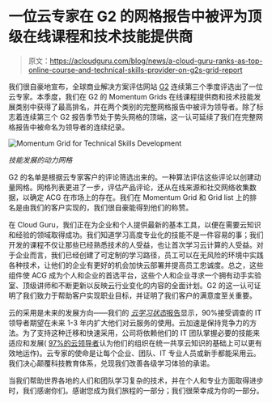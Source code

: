# 一位云专家在 G2 的网格报告中被评为顶级在线课程和技术技能提供商

> 原文：<https://acloudguru.com/blog/news/a-cloud-guru-ranks-as-top-online-course-and-technical-skills-provider-on-g2s-grid-report>

我们很自豪地宣布，全球商业解决方案评估网站 [G2](https://www.g2.com/) 连续第三个季度评选出了一位云专家。本季度，我们在 G2 的 Momentum Grids 在线课程提供商和技术技能发展类别中获得了最高排名，并在两个类别的完整网格报告中被评为领导者。除了标志着连续第三个 G2 报告季节处于势头网格的顶端，这一认可延续了我们在完整网格报告中被命名为领导者的连续纪录。

![Momentum Grid for Technical Skills Development](img/6b9d185e4e00970b6a7c5a76375cbcc7.png)

*技能发展的动力网格*

G2 的名单是根据云专家客户的评论筛选出来的。一种算法评估这些评论以创建动量网格。网格列表更进了一步，评估产品评论，还从在线来源和社交网络收集数据，以确定 ACG 在市场上的存在。我们在 Momentum Grid 和 Grid list 上的排名是由我们的客户实现的，我们很自豪能得到他们的称赞。

在 Cloud Guru，我们正在为企业和个人提供最新的基本工具，以便在需要云知识和经验的领域取得成功。我们知道学习高度专业化的技能不是一件容易的事；我们开发的课程不仅让那些已经熟悉技术的人受益，也让首次学习云计算的人受益。对于企业而言，我们已经创建了可定制的学习路径，员工可以在无风险的环境中实践各种技术，让他们的企业有更好的机会加快云部署并提高员工忠诚度。总之，这些组件使 ACG 成为个人和企业的首选平台，这些个人和企业寻求一个拥有动手实验室、顶级讲师和不断更新以反映云行业变化的内容的全面计划。G2 的这一认可证明了我们致力于帮助客户实现职业目标，并证明了我们客户的满意度至关重要。

云的采用是未来的发展方向——我们的 [*云学习状态*报告](https://go.acloudguru.com/2020-state-of-cloud-learning-report)显示，90%接受调查的 IT 领导者期望在未来 1-3 年内扩大他们对云服务的使用。云加速是保持竞争力的方法。为了支持这种迁移和快速采用，公司将依赖他们的 IT 团队掌握必要的技能来适应和发展( [97%的云领导者](https://go.acloudguru.com/2020-state-of-cloud-learning-report)认为他们的组织在统一共享云知识的基础上可以更有效地运作)。云专家的使命是让每个企业、团队、IT 专业人员或新手都能采用云。我们决心颠覆科技教育体系，兑现我们改善各级学习体验的承诺。

当我们帮助世界各地的人们和团队学习复杂的技术，并在个人和专业方面取得进步时，我们感谢你们。感谢您成为我们旅程的一部分；我们很荣幸成为你的一部分。